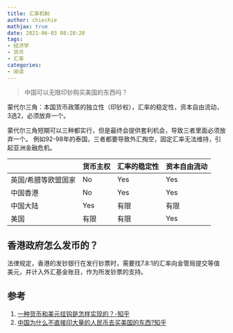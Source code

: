 ```yaml
---
title: 汇率机制
author: chiechie
mathjax: true
date: 2021-06-03 08:28:28
tags:
- 经济学
- 货币
- 汇率
categories:
- 阅读
---
```


> 中国可以无限印钞购买美国的东西吗？

蒙代尔三角：本国货币政策的独立性（印钞权），汇率的稳定性，资本自由流动，3选2，必须放弃一个。

蒙代尔三角短期可以三种都实行，但是最终会提供套利机会，导致三者里面必须放弃一个。
例如92-98年的泰国，三者都要导致外汇掏空，固定汇率无法维持，引起亚洲金融危机。


|            | 货币主权 | 汇率的稳定性 | 资本自由流动 |
|------------|------|------|--------|
| 英国/希腊等欧盟国家 | No   | Yes  | Yes    |
| 中国香港       | No   | Yes  | Yes    |
| 中国大陆       | Yes  | 有限   | 有限     |
| 美国         | 有限   | 有限   | Yes    |


## 香港政府怎么发币的？

法律规定，香港的发钞银行在发行钞票时，需要找7.8:1的汇率向金管局提交等值美元，并计入外汇基金账目，作为所发钞票的支持。



## 参考
1. [一种货币和美元挂钩是怎样实现的？-知乎](https://www.zhihu.com/question/21611592/answer/18777171)
1. [中国为什么不直接印大量的人民币去买美国的东西?知乎](https://www.zhihu.com/question/67928805/answer/257923560)